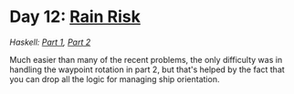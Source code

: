 # Day 12: [Rain Risk](https://adventofcode.com/2020/day/12)
*Haskell: [Part 1](https://github.com/DestyNova/advent_of_code_2020/blob/main/day12/Part1.hs), [Part 2](https://github.com/DestyNova/advent_of_code_2020/blob/main/day12/Part2.hs)*

Much easier than many of the recent problems, the only difficulty was in handling the waypoint rotation in part 2, but that's helped by the fact that you can drop all the logic for managing ship orientation.
